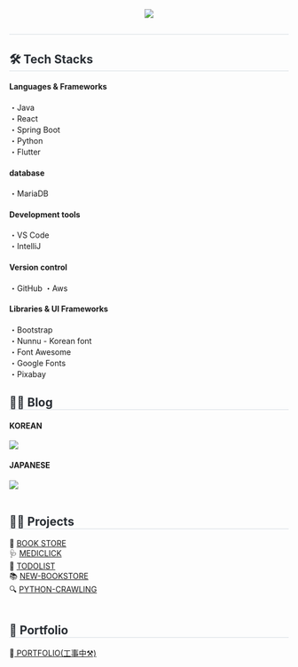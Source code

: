 
<div align= "center">
    <img src="https://capsule-render.vercel.app/api?type=rect&color=auto&height=100&text=Hyoni's%20WorkSpace&animation=&fontColor=ffffff&fontSize=30" />
    </div>
    <div style="text-align: left;"> 
    <h2 style="border-bottom: 1px solid #d8dee4; color: #282d33;">  </h2>  
    <div style="font-weight: 700; font-size: 15px; text-align: left; color: #282d33;">  </div> 
    </div>
    <div style="text-align: left;">
    <h2 style="border-bottom: 1px solid #d8dee4; color: #282d33;"> 🛠️ Tech Stacks </h2>
    <div style="margin: ; text-align: left;" "text-align: left;"> 
<!--         <img src="https://img.shields.io/badge/Bootstrap-7952B3?style=for-the-badge&logo=Bootstrap&logoColor=white"> -->
        <h4>Languages & Frameworks</h4>
        ・Java<br/>
        ・React<br/>
        ・Spring Boot<br>
        ・Python<br/>
        ・Flutter
        <h4>database</h4>
        ・MariaDB
        <h4>Development tools</h4>
        ・VS Code<br/>
        ・IntelliJ<br/>
        <h4>Version control</h4>
        ・GitHub
        ・Aws
        <h4>Libraries & UI Frameworks</h4>
        ・Bootstrap<br/>
        ・Nunnu - Korean font<br/>
        ・Font Awesome<br/>
        ・Google Fonts<br/>
        ・Pixabay
<!--           <img src="https://img.shields.io/badge/CSS3-1572B6?style=for-the-badge&logo=CSS3&logoColor=white">
          <img src="https://img.shields.io/badge/Github-181717?style=for-the-badge&logo=Github&logoColor=white">
          <img src="https://img.shields.io/badge/HTML5-E34F26?style=for-the-badge&logo=HTML5&logoColor=white">
          <img src="https://img.shields.io/badge/Java-007396?style=for-the-badge&logo=Java&logoColor=white">
          <br/><img src="https://img.shields.io/badge/Javascript-F7DF1E?style=for-the-badge&logo=Javascript&logoColor=white">
          <img src="https://img.shields.io/badge/MariaDB-003545?style=for-the-badge&logo=MariaDB&logoColor=white">
          <img src="https://img.shields.io/badge/MySQL-4479A1?style=for-the-badge&logo=MySQL&logoColor=white">
          <img src="https://img.shields.io/badge/Node.js-339933?style=for-the-badge&logo=Node.js&logoColor=white">
          <img src="https://img.shields.io/badge/React-61DAFB?style=for-the-badge&logo=React&logoColor=white">
          <br/><img src="https://img.shields.io/badge/Spring-6DB33F?style=for-the-badge&logo=Spring&logoColor=white">
          <img src="https://img.shields.io/badge/Slack-4A154B?style=for-the-badge&logo=Slack&logoColor=white">
          <img src="https://img.shields.io/badge/Spring Boot-6DB33F?style=for-the-badge&logo=Spring Boot&logoColor=white"> -->
          </div>
    </div>
    <div style="text-align: left;">
    <h2 style="border-bottom: 1px solid #d8dee4; color: #282d33;"> 🧑‍💻 Blog </h2>
    <h4>KOREAN</h4>
    <div style="text-align: left;"> <a href=https://velog.io/@hyoni/posts> <img src="https://img.shields.io/badge/Velog-20C997?style=for-the-badge&logo=Velog&logoColor=white&link=https://velog.io/@hyoni/posts"></a>
    <h4>JAPANESE</h4>
    <div style="text-align: left;"> <a href=https://zenn.dev/hyoni> <img src="https://img.shields.io/badge/Zenn -20C997?style=for-the-badge&logo=Zenn&logoColor=white&link=https://zenn.dev/hyoni"> </a>
          </div>  <br> 
    <div style="text-align: left;">  </div> 
        <h2 style="border-bottom: 1px solid #d8dee4; color: #282d33;"> 💁‍♀️ Projects </h2>
    <div>📔 <a href='https://www.hyoni.click/'>  BOOK STORE</a></div>
    <div>🩺 <a href='https://github.com/hyoni91/MediClick'>  MEDICLICK</a></div>
    <div>📆 <a href='https://hyoni91.github.io/TodoList/'>  TODOLIST</a></div>
    <div>📚 <a href='https://newbookstore-omega.vercel.app/'> NEW-BOOKSTORE</a></div>
    <div>🔍 <a href='https://github.com/hyoni91/python-crawling'> PYTHON-CRAWLING</a></div>
    </div> <br/>
    <div style="text-align: left;">  </div> 
        <h2 style="border-bottom: 1px solid #d8dee4; color: #282d33;"> 🙌 Portfolio </h2>
    <div>🔗<a href='https://hyoni91.github.io/portfolio/'> PORTFOLIO(工事中⚒️)</a></div>    
    
    

    

    
